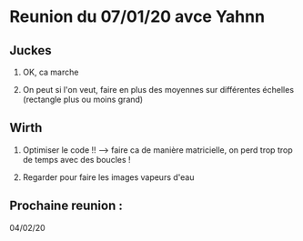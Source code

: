# Reunion du 07/01/20 avce Yahnn

## Juckes

1. OK, ca marche

2. On peut si l'on veut, faire en plus des moyennes sur différentes échelles (rectangle plus ou moins grand)

## Wirth

1. Optimiser le code !! --> faire ca de manière matricielle, on perd trop trop de temps avec des boucles !

2. Regarder pour faire les images vapeurs d'eau

## Prochaine reunion :

04/02/20 

